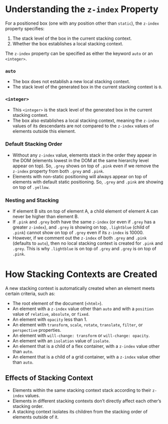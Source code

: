 # Understanding the `z-index` Property

For a positioned box (one with any position other than `static`), the `z-index` property specifies:

1. The stack level of the box in the current stacking context.
2. Whether the box establishes a local stacking context.

The `z-index` property can be specified as either the keyword `auto` or an `<integer>`.

### `auto`
- The box does not establish a new local stacking context.
- The stack level of the generated box in the current stacking context is `0`.

### `<integer>`
- This `<integer>` is the stack level of the generated box in the current stacking context.
- The box also establishes a local stacking context, meaning the `z-index` values of its descendants are not compared to the `z-index` values of elements outside this element.

### Default Stacking Order

- Without any `z-index` value, elements stack in the order they appear in the DOM (elements lowest in the DOM at the same hierarchy level appear on top). So, `.grey` shows on top of `.pink` even if we remove the `z-index` property from both `.grey` and `.pink`.
- Elements with non-static positioning will always appear on top of elements with default static positioning. So, `.grey` and `.pink` are showing on top of `.yellow`.

### Nesting and Stacking

- If element B sits on top of element A, a child element of element A can never be higher than element B.
- If `.pink` and `.grey` both have the same `z-index` (or even if `.grey` has a greater `z-index`), and `.grey` is showing on top, `.lightblue` (child of `.pink`) cannot show on top of `.grey` even if its `z-index` is 10000.
- However, if we comment out the `z-index` of both `.grey` and `.pink` (defaults to `auto`), then no local stacking context is created for `.pink` and `.grey`. This is why `.lightblue` is on top of `.grey` and `.grey` is on top of `.pink`.

# How Stacking Contexts are Created

A new stacking context is automatically created when an element meets certain criteria, such as:

- The root element of the document (`<html>`).
- An element with a `z-index` value other than `auto` and with a `position` value of `relative`, `absolute`, or `fixed`.
- An element with `opacity` less than 1.
- An element with `transform`, `scale`, `rotate`, `translate`, `filter`, or `perspective` properties.
- An element with `will-change: transform` or `will-change: opacity`.
- An element with an `isolation` value of `isolate`.
- An element that is a child of a flex container, with a `z-index` value other than `auto`.
- An element that is a child of a grid container, with a `z-index` value other than `auto`.

## Effects of Stacking Context

- Elements within the same stacking context stack according to their `z-index` values.
- Elements in different stacking contexts don’t directly affect each other’s stacking order.
- A stacking context isolates its children from the stacking order of elements outside of it.